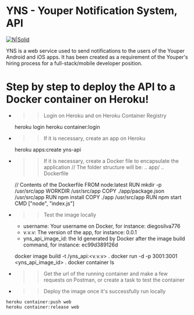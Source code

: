 # YNS - Youper Notification System, API

[![N|Solid](https://is3-ssl.mzstatic.com/image/thumb/Purple118/v4/2b/e6/9d/2be69d78-a94b-c8fe-8a11-0e4a671c44aa/AppIcon-0-1x_U007emarketing-0-0-GLES2_U002c0-512MB-sRGB-0-0-0-85-220-0-0-0-10.png/1200x630wa.png)](https://yns-api.herokuapp.com/api/)

YNS is a web service used to send notifications to the users of the Youper Android and iOS apps. It has been created as a requirement of the Youper's hiring process for a full-stack/mobile developer position.

# Step by step to deploy the API to a Docker container on Heroku!

  - >> Login on Heroku and on Heroku Container Registry
  
    heroku login
    heroku container:login
  - >> If it is necessary, create an app on Heroku
  
    heroku apps:create yns-api
  - >> If it is necessary, create a Docker file to encapsulate the application
    // The folder structure will be:
    .. app/
    .. Dockerfile

    // Contents of the Dockerfile
    FROM node:latest
    RUN mkdir -p /usr/src/app
    WORKDIR /usr/src/app
    COPY ./app/package.json /usr/src/app
    RUN npm install
    COPY ./app /usr/src/app
    RUN npm start
    CMD ["node", "index.js"]

  - >> Test the image locally
    - username: Your username on Docker, for instance: 
    diegosilva776
    - v.v.v: The version of the app, for instance: 
    0.0.1
    - yns_api_image_id: the Id generated by Docker after the image build command, for instance: 
    ec99d389126d

    docker image build -t <username>/yns_api:<v.v.v> .
    docker run -d -p 3001:3001 <yns_api_image_id> .
    docker container ls

   - >> Get the url of the running container and make a few requests on Postman, or create a task to test the container

   - >> Deploy the image once it's successfully run locally

    heroku container:push web
    heroku container:release web